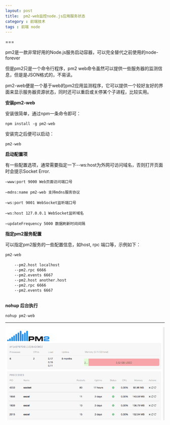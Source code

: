 ```yaml
---
layout: post
title:  pm2-web监控node.js应用服务状态
category : 前端技术
tags : 前端 node
---
```

===

pm2是一款非常好用的Node.js服务启动容器，可以完全替代之前使用的node-forever

但是pm2只是一个命令行程序，pm2 web命令虽然可以提供一些服务器的监测信息，但是是JSON格式的，不易读。

pm2-web便是一个基于web的pm2应用监测程序，它可以提供一个较好友好的界面来显示服务器资源状态，同时还可以重启或关停某个子进程，比较实用。

**安装pm2-web**

安装很简单，通过npm一条命令即可：

```
npm install -g pm2-web

```
 
安装完之后便可以启动：

```
pm2-web

```

**启动配置项**


有一些配置选项，通常需要指定一下--ws:host为外网可访问域名，否则打开页面时会提示Socket Error.

```
–www:port 9000 Web页面访问端口号

–mdns:name pm2-web 支持mdns服务协议

–ws:port 9001 WebSocket监听端口号

–ws:host 127.0.0.1 WebSocket监听域名

–updateFrequency 5000 数据刷新时间间隔

```

**指定pm2服务配置**

可以指定pm2服务的一些配置信息，如host, rpc 端口等，示例如下：

```
pm2-web 

    --pm2.host localhost 
    --pm2.rpc 6666 
    --pm2.events 6667 
    --pm2.host another.host 
    --pm2.rpc 6666 
    --pm2.events 6667
 
 ```
 
**nohup 后台执行**

```
nohup pm2-web

```

----

![pm2-web](/blog-assets/2015-03-13/4.png)
